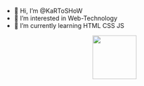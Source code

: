 - 👋 Hi, I’m @KaRToSHoW
- 👀 I’m interested in Web-Technology
- 🌱 I’m currently learning HTML CSS JS
<div id="header" align="center">
  <img src="https://media.giphy.com/media/M9gbBd9nbDrOTu1Mqx/giphy.gif" width="100"/>
</div>
